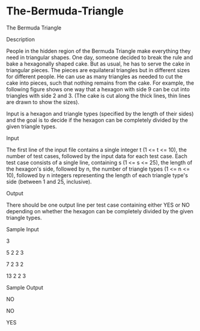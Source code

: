 # The-Bermuda-Triangle

The Bermuda Triangle

Description

People in the hidden region of the Bermuda Triangle make everything they need in triangular shapes. One day, someone decided to break the rule and bake a hexagonally shaped cake. But as usual, he has to serve the cake in triangular pieces. The pieces are equilateral triangles but in different sizes for different people. He can use as many triangles as needed to cut the cake into pieces, such that nothing remains from the cake. For example, the following figure shows one way that a hexagon with side 9 can be cut into triangles with side 2 and 3. (The cake is cut along the thick lines, thin lines are drawn to show the sizes).

Input is a hexagon and triangle types (specified by the length of their sides) and the goal is to decide if the hexagon can be completely divided by the given triangle types.

Input

The first line of the input file contains a single integer t (1 <= t <= 10), the number of test cases, followed by the input data for each test case. Each test case consists of a single line, containing s (1 <= s <= 25), the length of the hexagon's side, followed by n, the number of triangle types (1 <= n <= 10), followed by n integers representing the length of each triangle type's side (between 1 and 25, inclusive).

Output

There should be one output line per test case containing either YES or NO depending on whether the hexagon can be completely divided by the given triangle types.

Sample Input

3

5 2 2 3

7 2 3 2

13 2 2 3

Sample Output

NO

NO

YES
